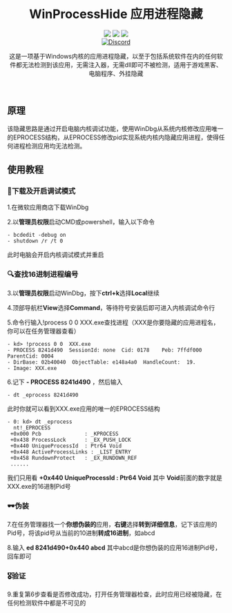 <div align="center">
    <h1>WinProcessHide 应用进程隐藏</h1>
    <img src="https://img.shields.io/github/license/JasonYANG170/WinProcessHide?label=License&style=for-the-badge">
    <img src="https://img.shields.io/github/commit-activity/w/JasonYANG170/WinProcessHide?style=for-the-badge">
	<img src="https://img.shields.io/github/languages/count/JasonYANG170/WinProcessHide?logo=python&style=for-the-badge">
	<br>
    	<a href="https://discord.com/invite/az3ceRmgVe"><img alt="Discord" src="https://img.shields.io/discord/978108215499816980?style=social&logo=discord&label=echosec"></a>
  <br>

这是一项基于Windows内核的应用进程隐藏，以至于包括系统软件在内的任何软件都无法检测到该应用，无需注入器，无需dll即可不被检测，适用于游戏黑客、电脑程序、外挂隐藏
  
<br>

</div>

## 原理
该隐藏思路是通过开启电脑内核调试功能，使用WinDbg从系统内核修改应用唯一的EPROCESS结构，从EPROCESS修改pid实现系统内核内隐藏应用进程，使得任何进程检测应用均无法检测。

## 使用教程
### 📌下载及开启调试模式
1.在微软应用商店下载WinDbg  

2.以**管理员权限**启动CMD或powershell，输入以下命令  

    - bcdedit -debug on
    - shutdown /r /t 0

此时电脑会开启内核调试模式并重启 
### 🔍查找16进制进程编号
3.以**管理员权限**启动WinDbg，按下**ctrl+k**选择**Local**继续  

4.顶部导航栏**View**选择**Command**，等待符号安装后即可进入内核调试命令行  

5.命令行输入!process 0 0 XXX.exe查找进程（XXX是你要隐藏的应用进程名，你可以在任务管理器查看）  

    - kd> !process 0 0  XXX.exe
    - PROCESS 8241d490  SessionId: none  Cid: 0178    Peb: 7ffdf000  ParentCid: 0004
    - DirBase: 02b40040  ObjectTable: e148a4a0  HandleCount:  19.
    - Image: XXX.exe

6.记下 **- PROCESS 8241d490** ，然后输入  

    - dt _eprocess 8241d490

此时你就可以看到XXX.exe应用的唯一的EPROCESS结构  

    - 0: kd> dt _eprocess
      nt!_EPROCESS
     +0x000 Pcb              : _KPROCESS
     +0x438 ProcessLock      : _EX_PUSH_LOCK
     +0x440 UniqueProcessId  : Ptr64 Void
     +0x448 ActiveProcessLinks : _LIST_ENTRY
     +0x458 RundownProtect   : _EX_RUNDOWN_REF
     ......
     
我们只用看 **+0x440 UniqueProcessId  : Ptr64 Void** 其中 **Void**前面的数字就是XXX.exe的16进制Pid号  
### 🕶️伪装
7.在任务管理器找一个**你想伪装的**应用，**右键**选择**转到详细信息**，记下该应用的Pid号，将该pid号从当前的10进制**转成16进制**，如abcd
   
8.输入 **ed 8241d490+0x440 abcd** 其中abcd是你想伪装的应用16进制Pid号，回车即可
### 🎖️验证
9.重复第6步查看是否修改成功，打开任务管理器检查，此时应用已经被隐藏，在任何检测软件中都是不可见的
